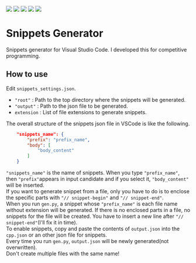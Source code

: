 ![](https://img.shields.io/badge/license-CC0-lightgrey.svg?style=flat&logo=Creative-Commons)
![](https://img.shields.io/badge/Python-3.6.9-brightgreen.svg?style=flat&logo=Python)
![](https://img.shields.io/badge/-VSCode-blue.svg?style=flat&logo=Visual-Studio-Code)
![](https://img.shields.io/badge/OS-WSL-yellow.svg?style=flat&logo=Linux)
![](https://img.shields.io/badge/Ubuntu-18.04-orange.svg?style=flat&logo=Ubuntu)

# Snippets Generator

Snippets generator for Visual Studio Code. I developed this for competitive programming. 

## How to use

Edit ```snippets_settings.json```.  
-  ```"root"``` : Path to the top directory where the snippets will be generated.  
-  ```"output"``` : Path to the json file to be generated.  
-  ```extension``` : List of file extensions to generate snippets.  

The overall structure of the snippets json file in VSCode is like the following.

```json
    "snippets_name": {
        "prefix": "prefix_name",
        "body": [
            "body_content"
        ]
    }
```

```"snippets_name"``` is the name of snippets. When you type ```"prefix_name"```, then  ```"prefix"```appears in input candidate and if you select it, ```"body_content"``` will be inserted.  
If you want to generate snippet from a file, only you have to do is to enclose the specific parts with ```"// snippet-begin"``` and ```"// snippet-end"```.  
When you run ```gen.py```, a snippet whose ```"prefix_name"``` is each file name without extension will be generated. If there is no enclosed parts in a file, no snippets for the file will be created. You have to insert a new line after ```"// snippet-end"```(I'll fix it in time).  
To enable snippets, copy and paste the contents of ```output.json``` into the ```cpp.json``` or an other json file for snippets.  
Every time you run ```gen.py```, ```output.json``` will be newly generated(not overwritten).  
Don't create multiple files with the same name!
